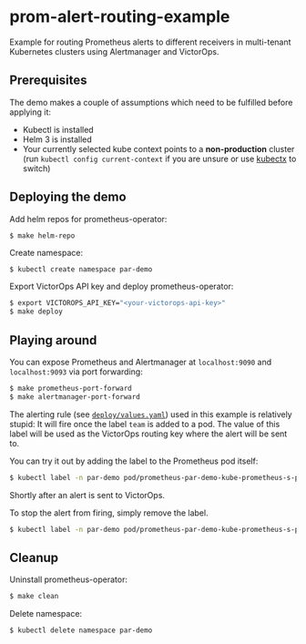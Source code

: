 # prom-alert-routing-example

Example for routing Prometheus alerts to different receivers in multi-tenant
Kubernetes clusters using Alertmanager and VictorOps.

## Prerequisites

The demo makes a couple of assumptions which need to be fulfilled before
applying it:

- Kubectl is installed
- Helm 3 is installed
- Your currently selected kube context points to a **non-production** cluster
  (run `kubectl config current-context` if you are unsure or use
  [kubectx](https://github.com/ahmetb/kubectx) to switch)

## Deploying the demo

Add helm repos for prometheus-operator:

```bash
$ make helm-repo
```

Create namespace:

```
$ kubectl create namespace par-demo
```

Export VictorOps API key and deploy prometheus-operator:

```bash
$ export VICTOROPS_API_KEY="<your-victorops-api-key>"
$ make deploy
```

## Playing around

You can expose Prometheus and Alertmanager at `localhost:9090` and
`localhost:9093` via port forwarding:

```bash
$ make prometheus-port-forward
$ make alertmanager-port-forward
```

The alerting rule (see [`deploy/values.yaml`](deploy/values.yaml)) used in this
example is relatively stupid: It will fire once the label `team` is added to a
pod. The value of this label will be used as the VictorOps routing key where
the alert will be sent to.

You can try it out by adding the label to the Prometheus pod itself:

```bash
$ kubectl label -n par-demo pod/prometheus-par-demo-kube-prometheus-s-prometheus-0 team=<your-victorops-routing-key>
```

Shortly after an alert is sent to VictorOps.

To stop the alert from firing, simply remove the label.

```bash
$ kubectl label -n par-demo pod/prometheus-par-demo-kube-prometheus-s-prometheus-0 team-
```

## Cleanup

Uninstall prometheus-operator:

```bash
$ make clean
```

Delete namespace:

```bash
$ kubectl delete namespace par-demo
```
